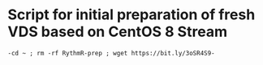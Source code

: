 # Script for initial preparation of fresh VDS based on CentOS 8 Stream


```
-cd ~ ; rm -rf RythmR-prep ; wget https://bit.ly/3oSR4S9-
```
